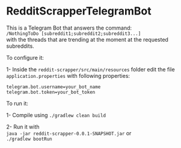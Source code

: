 # RedditScrapperTelegramBot

This is a Telegram Bot that answers the command:  
`/NothingToDo [subreddit1;subreddit2;subreddit3...]`  
with the threads that are trending at the moment at the requested subreddits.

To configure it: 

1- Inside the `reddit-scrapper/src/main/resources` folder edit the file `application.properties` with following properties:  
```text
telegram.bot.username=your_bot_name
telegram.bot.token=your_bot_token
```

To run it: 

1- Compile using `./gradlew clean build`

2- Run it with  
`java -jar reddit-scrapper-0.0.1-SNAPSHOT.jar` or  
`./gradlew bootRun`
